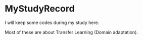 # MyStudyRecord

I will keep some codes during my study here.

Most of these are about Transfer Learning (Domain adaptation).
